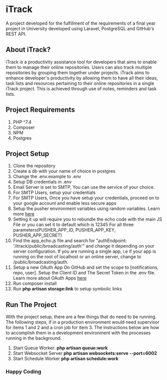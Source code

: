 # iTrack

A project developed for the fulfillment of the requirements of a final year project in University developed using Laravel, PostgreSQL and GitHub's REST API.

## About iTrack?

iTrack is a productivity assistance tool for developers that aims to enable them to manage their online repositories. Users can also track multiple repositories by grouping them together under projects. iTrack aims to enhance developer's productivity by allowing them to have all their ideas, task lists and resources pertaining to their online repositories in a single iTrack project. This is achieved through use of notes, reminders and task lists.

## Project Requirements

1. PHP ^7.4
2. Composer
3. NPM
4. Postgres

## Project Setup

1. Clone the repository
2. Create a db with your name of choice in postgres
3. Change the .env.example to .env
4. Setup DB credentials in .env
5. Email Server is set to SMTP, You can use the service of your choice.
6. For SMTP Users, setup your credentials
7. For SMTP Users, Once you have setup your credentials, proceed on to your google account and enable less secure apps
8. Setup the pusher environment variables using random variables. Learn more [here](https://christoph-rumpel.com/2020/11/laravel-real-time-notifications)
9. Setting it up will require you to rebundle the echo code with the main JS File or you can set it to default which is 12345 For all three parameters(PUSHER_APP_ID, PUSHER_APP_KEY, PUSHER_APP_SECRET)
10. Find the app_echo.js file and search for "authEndpoint: '/itrack/public/broadcasting/auth'" and change it depending on your server configuration. If you are running a single app, i.e if your app is running on the root of localhost or an online server, change to /public/broadcasting/auth.
11. Setup a new OAuth App On GitHub and set the scope to [notifications, repo, user]. Setup the Client ID and The Secret Token in the .env file. Learn more about OAuth Apps [here](https://docs.github.com/en/developers/apps/building-oauth-apps/creating-an-oauth-app)
12. Run composer install
13. Run **php artisan storage:link** to setup symbolic links

## Run The Project

With the project setup, there are a few things that do need to be running. The following steps, if in a production environment would need supervisor for items 1 and 2 and a cron job for item 3. The instructions below are how to accomplish them in a development environment with the processes running in the background.

1. Start Queue Worker: **php artisan queue:work**
2. Start Websocket Server **php artisan websockets:serve --port=6002**
3. Start Schedule Worker **php artisan schedule:work**

### Happy Coding
